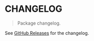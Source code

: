 # CHANGELOG

> Package changelog.

See [GitHub Releases](https://github.com/stdlib-js/array-min-dtype/releases) for the changelog.